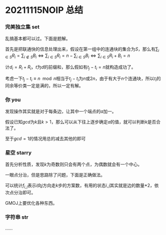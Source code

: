 # 20211115NOIP 总结

### 完美独立集 set

乱搞基本都可以过。下面是题解。

首先是把联通快的信息处理出来，假设在第一组中的连通块的集合为$S$，那么有$\sum_{i\in S}R_i=\sum_{i \not \in S}B_i\iff\sum_{i \in S}R_i=n-\sum_{i\in S}B_i\iff\sum_{i\in S}R_i+B_i=n$

计$d_i=R_i+R_i$，$t$为$d$的前缀和，那么假如有$t_j-t_i=n$就构造成功了。

考虑一下$t_j-t_i \equiv n \mod n$相当于$t_j-t_i$为$n$或$2n$，由于有大于$n$个连通块，所以$t_i$的同余等价类一定是满的，所以一定有解。

### 你 you

发现操作其实就是对于每条边，让其中一个端点的$a$加一。

假设已知$gcd$为$k$且$k>1$，那么可以从下往上逐步确定$a$的值，就可以判断$k$是否合法了。

至于$gcd=1$的情况用总的减去其他的即可

### 星空 starry

首先分析性质，发现$k$为奇数则只会有两个点，为偶数就会有一个中心。

一眼点分治，但是思路除了问题，下面是正确做法。

可以统计$f_{i,j}$表示$i$向$j$方向走$k$步的方案数，有用的状态${i,j}$其实就是边的数量*2，依次点分治即可。

GMOJ上要优化各种东西。

### 字符串 str

……
